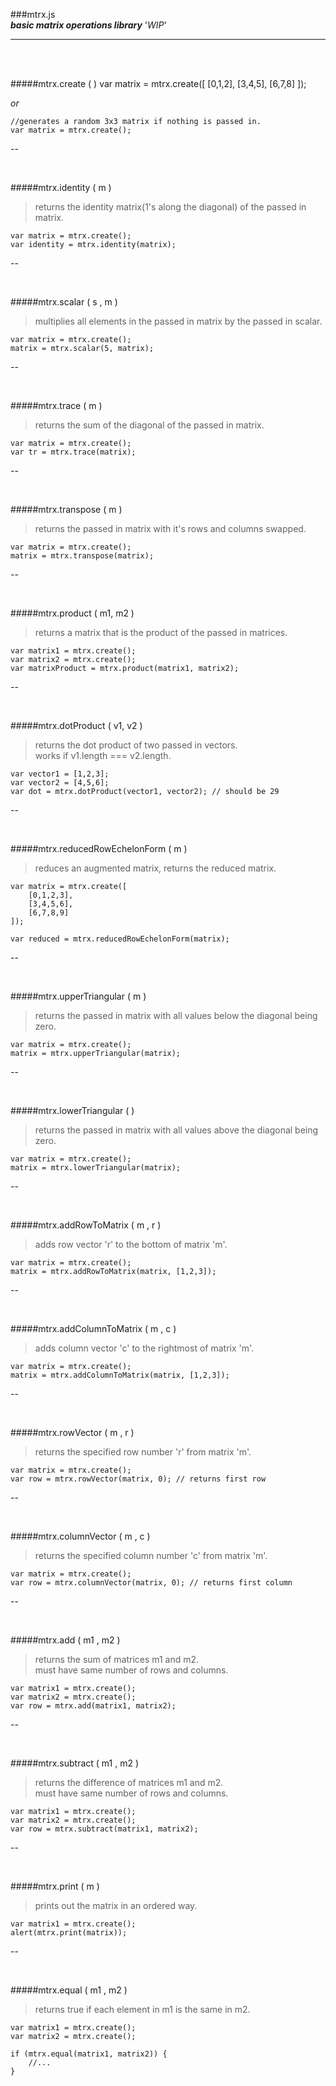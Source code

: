 ###mtrx.js <br /> 
***basic matrix operations library*** '*WIP*'

---

<br/>
<br />

#####mtrx.create ( )
	var matrix = mtrx.create([
		[0,1,2],
		[3,4,5],
		[6,7,8]
	]);
	
*or*

	//generates a random 3x3 matrix if nothing is passed in.
	var matrix = mtrx.create();
	
--

<br />

#####mtrx.identity ( m )
>returns the identity matrix(1's along the diagonal) of the passed in matrix.

	var matrix = mtrx.create();
	var identity = mtrx.identity(matrix);
	
--

<br />

#####mtrx.scalar ( s , m )
>multiplies all elements in the passed in matrix by the passed in  scalar.

	var matrix = mtrx.create();
	matrix = mtrx.scalar(5, matrix);

--

<br />

#####mtrx.trace ( m )
>returns the sum of the diagonal of the passed in matrix.

	var matrix = mtrx.create();
	var tr = mtrx.trace(matrix);
	
--

<br />

#####mtrx.transpose ( m )
>returns the passed in matrix with it's rows and columns swapped.

	var matrix = mtrx.create();
	matrix = mtrx.transpose(matrix);

--

<br />

#####mtrx.product ( m1, m2 )
>returns a matrix that is the product of the passed in matrices.

	var matrix1 = mtrx.create();
	var matrix2 = mtrx.create();
	var matrixProduct = mtrx.product(matrix1, matrix2);
	
--

<br />

#####mtrx.dotProduct ( v1, v2 )
>returns the dot product of two passed in vectors.
> <br /> works if v1.length === v2.length.

	var vector1 = [1,2,3];
	var vector2 = [4,5,6];
	var dot = mtrx.dotProduct(vector1, vector2); // should be 29
	
--

<br />

#####mtrx.reducedRowEchelonForm ( m )
>reduces an augmented matrix, returns the reduced matrix.

	var matrix = mtrx.create([
		[0,1,2,3],
		[3,4,5,6],
		[6,7,8,9]
	]);
	
	var reduced = mtrx.reducedRowEchelonForm(matrix);

--

<br />

#####mtrx.upperTriangular ( m )
>returns the passed in matrix with all values below the diagonal being zero.

	var matrix = mtrx.create();
	matrix = mtrx.upperTriangular(matrix);
	
--

<br />

#####mtrx.lowerTriangular ( )
>returns the passed in matrix with all values above the diagonal being zero.

	var matrix = mtrx.create();
	matrix = mtrx.lowerTriangular(matrix);

--

<br />

#####mtrx.addRowToMatrix ( m , r )
> adds row vector 'r' to the bottom of matrix 'm'.

	var matrix = mtrx.create();
	matrix = mtrx.addRowToMatrix(matrix, [1,2,3]);

--

<br />

#####mtrx.addColumnToMatrix ( m , c )
> adds column vector 'c' to the rightmost of matrix 'm'.

	var matrix = mtrx.create();
	matrix = mtrx.addColumnToMatrix(matrix, [1,2,3]);

--

<br />
	
#####mtrx.rowVector ( m , r )
> returns the specified row number 'r' from matrix 'm'.

	var matrix = mtrx.create();
	var row = mtrx.rowVector(matrix, 0); // returns first row

--

<br />
	
#####mtrx.columnVector ( m , c )
> returns the specified column number 'c' from matrix 'm'.

	var matrix = mtrx.create();
	var row = mtrx.columnVector(matrix, 0); // returns first column
	
--

<br />
	
#####mtrx.add ( m1 , m2 )
> returns the sum of matrices m1 and m2. <br />
> must have same number of rows and columns.

	var matrix1 = mtrx.create();
	var matrix2 = mtrx.create();
	var row = mtrx.add(matrix1, matrix2);

--

<br />
	
#####mtrx.subtract ( m1 , m2 )
> returns the difference of matrices m1 and m2. <br />
> must have same number of rows and columns.

	var matrix1 = mtrx.create();
	var matrix2 = mtrx.create();
	var row = mtrx.subtract(matrix1, matrix2);

--

<br />
	
#####mtrx.print ( m )
> prints out the matrix in an ordered way.

	var matrix1 = mtrx.create();
	alert(mtrx.print(matrix));
	
--

<br />
	
#####mtrx.equal ( m1 , m2 )
> returns true if each element in m1 is the same in m2.

	var matrix1 = mtrx.create();
	var matrix2 = mtrx.create();
	
	if (mtrx.equal(matrix1, matrix2)) { 
		//...
	}
	
